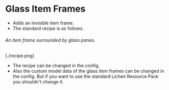 # Glass Item Frames
- Adds an invisible item frame.
- The standard recipe is as follows.
###### An item frame surrounded by glass panes.
[./recipe.png]
- The recipe can be changed in the config.
- Also the custom model data of the glass item frames can be changed in the config. But if you want to use the standard Lichen Resource Pack you shouldn't change it.
